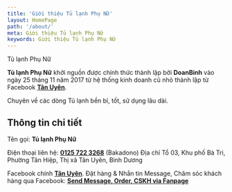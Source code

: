 ```yaml
---
title: 'Giới thiệu Tủ lạnh Phụ Nữ'
layout: HomePage
path: '/about/'
meta: Giới thiệu Tủ lạnh Phụ Nữ
keywords: Giới thiệu Tủ lạnh Phụ Nữ
---
```


Tủ lạnh Phụ Nữ

**Tủ lạnh Phụ Nữ** khởi nguồn được chính thức thành lập bởi **DoanBinh** vào ngày 25 tháng 11 năm 2017 từ hệ thống kinh doanh cũ nhỏ thành lập từ Facebook [**Tân Uyên**](https://www.facebook.com/thaoamtanuyen).

Chuyên về các dòng Tủ lạnh bền bỉ, tốt, sử dụng lâu dài.

## Thông tin chi tiết

Tên gọi: **Tủ lạnh Phụ Nữ** 

Điện thoại liên hệ: [**0125 722 3268**](tel:+841257223268) (Bakadono)
Địa chỉ Tổ 03, Khu phố Bà Tri, Phường Tân Hiệp, Thị xã Tân Uyên, Bình Dương


Facebook chính  [**Tân Uyên**](https://www.facebook.com/thaoamtanuyen).
Đặt hàng & Nhắn tin Message, Chăm sóc khách hàng qua Facebook: [**Send Message, Order, CSKH via Fanpage**](http://m.me/thaoamtanuyen)
